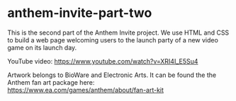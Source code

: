 # anthem-invite-part-two
This is the second part of the Anthem Invite project. We use HTML and CSS to build a web page welcoming users to the launch party of a new video game on its launch day.

YouTube video: https://www.youtube.com/watch?v=XRI4I_E5Su4

Artwork belongs to BioWare and Electronic Arts. It can be found the the Anthem fan art package here:
https://www.ea.com/games/anthem/about/fan-art-kit

